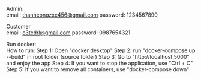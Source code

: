 Admin:  
email: thanhcongzxc456@gmail.com
password: 1234567890  

Customer  
email: c3tcdrl@gmail.com
password: 0987654321

Run docker:  
How to run:
Step 1: Open "docker desktop"
Step 2: run "docker-compose up --build" in root folder (source folder)
Step 3: Go to "http://localhost:5000" and enjoy the app
Step 4: If you want to stop the application, use "Ctrl + C"
Step 5: If you want to remove all containers, use "docker-compose down"
